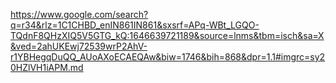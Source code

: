 https://www.google.com/search?q=r34&rlz=1C1CHBD_enIN861IN861&sxsrf=APq-WBt_LGQO-TQdnF8QHzXIQ5V5GTG_kQ:1646639721189&source=lnms&tbm=isch&sa=X&ved=2ahUKEwj72539wrP2AhV-r1YBHegqDuQQ_AUoAXoECAEQAw&biw=1746&bih=868&dpr=1.1#imgrc=sy20HZlVH1iAPM.md
